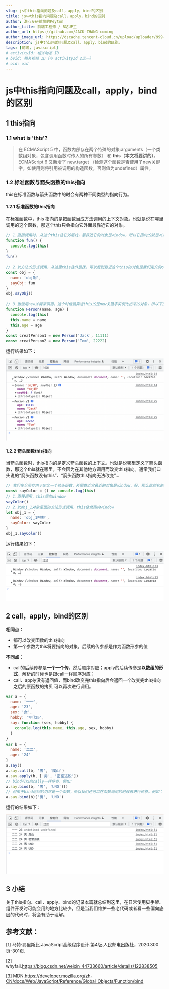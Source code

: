```yaml
---
slug: js中this指向问题及call，apply，bind的区别
title: js中this指向问题及call，apply，bind的区别
author: 潜心专研前端的Peyton
author_title: 前端工程师 / B站UP主
author_url: https://github.com/JACK-ZHANG-coming
author_image_url: https://dscache.tencent-cloud.cn/upload/uploader/999-12e331ae5bd4149e615b9056a1a05b198a70c0d7.png
description: js中this指向问题及call，apply，bind的区别。
tags: [前端, javascript]
# activityId: 相关动态 ID
# bvid: 相关视频 ID（与 activityId 2选一）
# oid: oid
---
```


<!-- truncate -->

# js中this指向问题及call，apply，bind的区别



## 1 this指向

### 1.1 what is 'this'?

> 在 ECMAScript 5 中，函数内部存在两个特殊的对象:arguments（一个类数组对象，包含调用函数时传入的所有参数） 和 **this（本文将要讲的）**。ECMAScript 6 又新增了 new.target （检测这个函数是否使用了new关键字，如使用则将引用被调用的构造函数，否则值为undefined）属性。

### 1.2 标准函数与箭头函数的this指向

this在标准函数与箭头函数中的时会有两种不同类型的指向行为。

#### 1.2.1 标准函数的this指向

在标准函数中，this 指向的是把函数当成方法调用的上下文对象。也就是说在哪里调用的这个函数，那这个this只会指向它外面最靠近它的对象。

```javascript
// 1.直接调用时，从这个this往它外层找，最靠近它的对象是window，所以它指向的就是window
function fun() {
  console.log(this)
}
fun()

// 2.以方法的形式调用，从这里this往外层找，可以看到靠近这个this的对象是我们定义的obj对象，所以this指向的就是obj
const obj = {
  name: 'obj啊',
  sayObj: fun
}
obj.sayObj()

// 3.当使用new关键字调用，这个时候最靠近this的是new关键字实例化出来的对象，所以下面这两句话的this指向分别是creatPerson1对象和creatPerson2对象
function Person(name, age) {
  console.log(this)
  this.name = name
  this.age = age
}
const creatPerson1 = new Person('Jack', 11111)
const creatPerson2 = new Person('Tom', 22222)
```

运行结果如下：

![image-20221120213129164](https://raw.githubusercontent.com/JACK-ZHANG-coming/map-depot/master/imgs/image-20221120213129164.png)



#### 1.2.2 箭头函数this指向

当箭头函数时，this指向的是定义箭头函数的上下文。也就是说哪里定义了箭头函数，那这个this就在哪里，不会因为在其他地方调用而改变this指向。通常我们口头说的“箭头函数没有this”、“箭头函数this指向无法改变”...

```javascript
// 我们在全局作用下定义一个箭头函数，外围靠近它最近的对象是window，好，那么此刻它的this直接就是window，而且后续无论在哪里调用都不会改变了。
const sayColor = () => console.log(this)
// 1.直接调用，this指向window
sayColor()
// 2.以obj_1对象里面的方法形式调用，this依然指向window
let obj_1 = {
  name: 'obj_1啦啦',
  sayColor: sayColor
}
obj_1.sayColor()
```

运行结果如下：

![image-20221120224500747](https://raw.githubusercontent.com/JACK-ZHANG-coming/map-depot/master/imgs/image-20221120224500747.png)

## 2 call，apply，bind的区别

**相同点：**

- 都可以改变函数的this指向
- 第一个参数为this将要指向的对象，后续的传参都是作为函数形参的值

**不同点：**

- call的后续传参是**一个一个传**，然后顺序对应；apply的后续传参是**以数组的形式**，解析的时候也是跟call一样顺序对应；
- call、apply没有返回值，而bind改变完this指向后会返回一个改变完this指向之后的原函数的拷贝 可以再次进行调用。

```javascript
var a = {
  name: '一一',
  age: '23',
  sex: '女',
  hobby: '写代码',
  say: function (sex, hobby) {
    console.log(this.name, this.age, sex, hobby)
  }
}
var b = {
  name: '二二',
  age: '24'
}
a.say()
a.say.call(b, '男', '爬山')
a.say.apply(b, ['男', '密室逃脱'])
// bind可以向cally一样传参，例如:
a.say.bind(b, '男', 'UNO')()
// 但由于bind返回的仍然是一个函数，所以我们还可以在函数调用的时候再进行传参。例如：
a.say.bind(b)('男', 'UNO')
```

运行的结果如下：

![image-20221120235353188](https://raw.githubusercontent.com/JACK-ZHANG-coming/map-depot/master/imgs/image-20221120235353188.png)

## 3 小结

关于this指向、call、apply、bind的记录本篇就总结到这里，在日常使用脚手架、组件开发时可能会用的地方比较少，但是当我们维护一些老代码或者看一些偏向底层的代码时，将会有助于理解。



## 参考文献：

[1] 马特·弗里斯比.JavaScript高级程序设计.第4版.人民邮电出版社，2020.300页-301页.

[2] whyfail.https://blog.csdn.net/weixin_44733660/article/details/122838505

[3] MDN.https://developer.mozilla.org/zh-CN/docs/Web/JavaScript/Reference/Global_Objects/Function/bind


